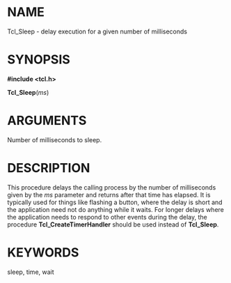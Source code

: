 # NAME

Tcl_Sleep - delay execution for a given number of milliseconds

# SYNOPSIS

**#include \<tcl.h\>**

**Tcl_Sleep**(*ms*)

# ARGUMENTS

Number of milliseconds to sleep.

# DESCRIPTION

This procedure delays the calling process by the number of milliseconds
given by the *ms* parameter and returns after that time has elapsed. It
is typically used for things like flashing a button, where the delay is
short and the application need not do anything while it waits. For
longer delays where the application needs to respond to other events
during the delay, the procedure **Tcl_CreateTimerHandler** should be
used instead of **Tcl_Sleep**.

# KEYWORDS

sleep, time, wait

